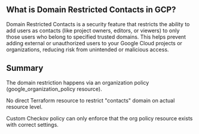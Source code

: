 ## What is Domain Restricted Contacts in GCP?
Domain Restricted Contacts is a security feature that restricts the ability to add users as contacts (like project owners, editors, or viewers) to only those users who belong to specified trusted domains. This helps prevent adding external or unauthorized users to your Google Cloud projects or organizations, reducing risk from unintended or malicious access.

## Summary

The domain restriction happens via an organization policy (google_organization_policy resource).

No direct Terraform resource to restrict "contacts" domain on actual resource level.

Custom Checkov policy can only enforce that the org policy resource exists with correct settings.

